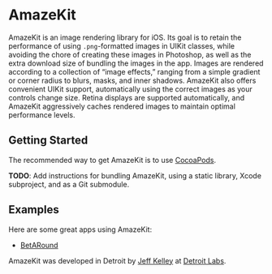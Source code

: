 # AmazeKit

AmazeKit is an image rendering library for iOS. Its goal is to retain the performance of using `.png`-formatted images in UIKit classes, while avoiding the chore of creating these images in Photoshop, as well as the extra download size of bundling the images in the app. Images are rendered according to a collection of “image effects,” ranging from a simple gradient or corner radius to blurs, masks, and inner shadows. AmazeKit also offers convenient UIKit support, automatically using the correct images as your controls change size. Retina displays are supported automatically, and AmazeKit aggressively caches rendered images to maintain optimal performance levels.

## Getting Started
The recommended way to get AmazeKit is to use [CocoaPods](http://www.cocoapods.org).

**TODO**: Add instructions for bundling AmazeKit, using a static library, Xcode subproject, and as a Git submodule.

## Examples
Here are some great apps using AmazeKit:
* [BetARound](http://www.sidebet.me/betaround/)

AmazeKit was developed in Detroit by [Jeff Kelley](http://github.com/SlaunchaMan) at [Detroit Labs](http://www.detroitlabs.com).
